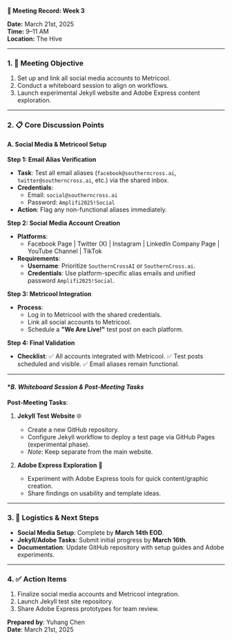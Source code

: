 **📅 Meeting Record: Week 3**  

**Date:** March 21st, 2025  
**Time:** 9–11 AM  
**Location:** The Hive  

---

### **1. 🎯 Meeting Objective**
1. Set up and link all social media accounts to Metricool.
2. Conduct a whiteboard session to align on workflows.
3. Launch experimental Jekyll website and Adobe Express content exploration.

---

### **2. 📋 Core Discussion Points**

#### **A. Social Media & Metricool Setup**
**Step 1: Email Alias Verification**
- **Task**: Test all email aliases (`facebook@southerncross.ai`, `twitter@southerncross.ai`, etc.) via the shared inbox.
- **Credentials**:
  - Email: `social@southerncross.ai`
  - Password: `Amplifi2025!Social`
- **Action**: Flag any non-functional aliases immediately.

**Step 2: Social Media Account Creation**
- **Platforms**:
  - Facebook Page | Twitter (X) | Instagram | LinkedIn Company Page | YouTube Channel | TikTok
- **Requirements**:
  - **Username**: Prioritize `SouthernCrossAI` or `SouthernCross.ai`.
  - **Credentials**: Use platform-specific alias emails and unified password `Amplifi2025!Social`.

**Step 3: Metricool Integration**
- **Process**:
  - Log in to Metricool with the shared credentials.
  - Link all social accounts to Metricool.
  - Schedule a **"We Are Live!"** test post on each platform.

**Step 4: Final Validation**
- **Checklist**:
  ✅ All accounts integrated with Metricool.
  ✅ Test posts scheduled and visible.
  ✅ Email aliases remain functional.

---

#### **B. Whiteboard Session & Post-Meeting Tasks*

**Post-Meeting Tasks**:
1. **Jekyll Test Website** 🌐
   - Create a new GitHub repository.
   - Configure Jekyll workflow to deploy a test page via GitHub Pages (experimental phase).
   - *Note*: Keep separate from the main website.

2. **Adobe Express Exploration** 🎨
   - Experiment with Adobe Express tools for quick content/graphic creation.
   - Share findings on usability and template ideas.

---

### **3. 🚀 Logistics & Next Steps**
- **Social Media Setup**: Complete by **March 14th EOD**.
- **Jekyll/Adobe Tasks**: Submit initial progress by **March 16th**.
- **Documentation**: Update GitHub repository with setup guides and Adobe experiments.

---

### **4. ✅ Action Items**
1. Finalize social media accounts and Metricool integration.
2. Launch Jekyll test site repository.
3. Share Adobe Express prototypes for team review.


**Prepared by**: Yuhang Chen  
**Date**: March 21st, 2025  
